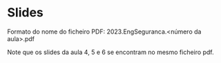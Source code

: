 # Slides

Formato do nome do ficheiro PDF: 2023.EngSeguranca.<número da aula>.pdf

Note que os slides da aula 4, 5 e 6 se encontram no mesmo ficheiro pdf.
